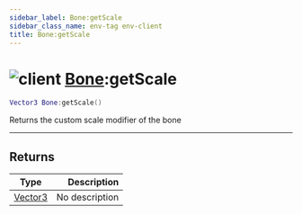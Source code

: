 ```yaml
---
sidebar_label: Bone:getScale
sidebar_class_name: env-tag env-client
title: Bone:getScale
---
```


# <img src='/img/wiki/client.png' alt='client' data-tag='env-tag' /> [Bone](../bone/README.md):getScale

```lua
Vector3 Bone:getScale()
```

Returns the custom scale modifier of the bone<br/>

-----------------
## Returns

| Type   | Description |
| ------ | ----------: |
| [Vector3](../vector3/README.md) | No description |
